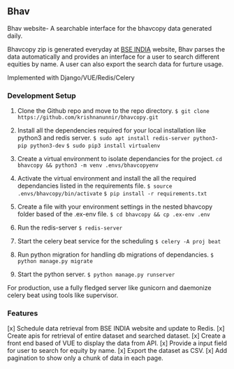 ## Bhav

Bhav  website- A searchable interface for the bhavcopy data generated daily.

Bhavcopy zip is generated everyday at [BSE INDIA](https://www.bseindia.com/markets/MarketInfo/BhavCopy.aspx) website, Bhav parses the data  automatically and provides an interface for a user to search different equities by name. A user can also export the search data for furture usage.

Implemented with   Django/VUE/Redis/Celery

### Development Setup

1. Clone the Github repo and move to the repo directory.
 ```$ git clone https://github.com/krishnanunnir/bhavcopy.git```

2. Install all the dependencies required for your local installation like python3 and redis server.
```$ sudo apt install redis-server python3-pip python3-dev``` 
```$ sudo pip3 install virtualenv ```
3. Create a virtual environment to isolate dependancies for the project.
```cd bhavcopy && python3 -m venv .envs/bhavcopyenv```
4. Activate the virtual environment and install the all the required dependancies listed in the requirements file.
```$ source .envs/bhavcopy/bin/activate```
```$ pip install -r requirements.txt```
5. Create a file with your environment settings in the nested bhavcopy folder based of the .ex-env file.
```$ cd bhavcopy && cp .ex-env .env```
6. Run the redis-server
```$ redis-server```
7. Start the celery beat service for the scheduling
```$ celery -A proj beat```
8. Run python migration for handling db migrations of dependancies.
```$ python manage.py migrate``` 
9. Start the python server.
```$ python manage.py runserver```  

For production, use a fully fledged server like gunicorn and daemonize celery beat using tools like supervisor. 

### Features
[x] Schedule data retrieval from BSE INDIA website and update to Redis.
[x] Create apis for retrieval of entire dataset and searched dataset.
[x] Create a front end based of VUE to display the data from API.
[x] Provide a input field for user to search for equity by name.
[x] Export the dataset as CSV.
[x] Add pagination to show only a chunk of data in each page.